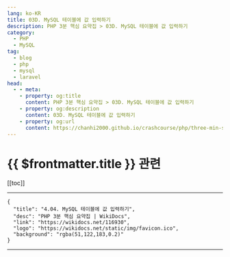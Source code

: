 ```yaml
---
lang: ko-KR
title: 03D. MySQL 테이블에 값 입력하기
description: PHP 3분 핵심 요약집 > 03D. MySQL 테이블에 값 입력하기
category: 
  - PHP
  - MySQL
tag: 
  - blog
  - php
  - mysql
  - laravel
head:
  - - meta:
    - property: og:title
      content: PHP 3분 핵심 요약집 > 03D. MySQL 테이블에 값 입력하기
    - property: og:description
      content: 03D. MySQL 테이블에 값 입력하기
    - property: og:url
      content: https://chanhi2000.github.io/crashcourse/php/three-min-summary/03-database/03D.html
---
```


# {{ $frontmatter.title }} 관련

[[toc]]

---

```component VPCard
{
  "title": "4.04. MySQL 테이블에 값 입력하기",
  "desc": "PHP 3분 핵심 요약집 | WikiDocs",
  "link": "https://wikidocs.net/116930",
  "logo": "https://wikidocs.net/static/img/favicon.ico",
  "background": "rgba(51,122,183,0.2)"
}
```

---
